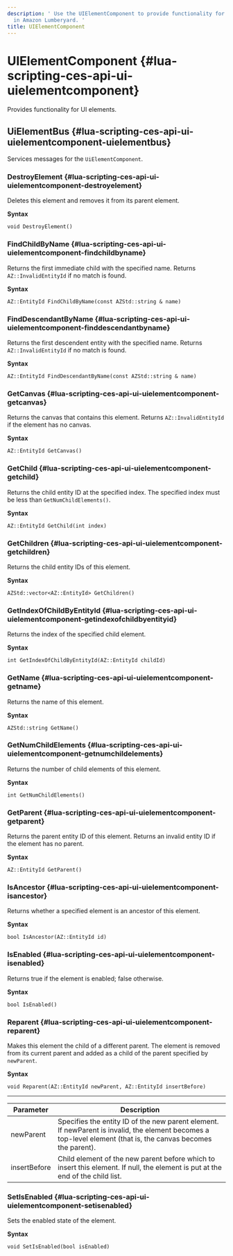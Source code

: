 ```yaml
---
description: ' Use the UIElementComponent to provide functionality for UI elements
  in Amazon Lumberyard. '
title: UIElementComponent
---
```

# UIElementComponent {#lua-scripting-ces-api-ui-uielementcomponent}

Provides functionality for UI elements\.

## UiElementBus {#lua-scripting-ces-api-ui-uielementcomponent-uielementbus}

Services messages for the `UiElementComponent`\.

### DestroyElement {#lua-scripting-ces-api-ui-uielementcomponent-destroyelement}

Deletes this element and removes it from its parent element\.

**Syntax**

```
void DestroyElement()
```

### FindChildByName {#lua-scripting-ces-api-ui-uielementcomponent-findchildbyname}

Returns the first immediate child with the specified name\. Returns `AZ::InvalidEntityId` if no match is found\.

**Syntax**

```
AZ::EntityId FindChildByName(const AZStd::string & name)
```

### FindDescendantByName {#lua-scripting-ces-api-ui-uielementcomponent-finddescendantbyname}

Returns the first descendent entity with the specified name\. Returns `AZ::InvalidEntityId` if no match is found\.

**Syntax**

```
AZ::EntityId FindDescendantByName(const AZStd::string & name)
```

### GetCanvas {#lua-scripting-ces-api-ui-uielementcomponent-getcanvas}

Returns the canvas that contains this element\. Returns `AZ::InvalidEntityId` if the element has no canvas\.

**Syntax**

```
AZ::EntityId GetCanvas()
```

### GetChild {#lua-scripting-ces-api-ui-uielementcomponent-getchild}

Returns the child entity ID at the specified index\. The specified index must be less than `GetNumChildElements()`\.

**Syntax**

```
AZ::EntityId GetChild(int index)
```

### GetChildren {#lua-scripting-ces-api-ui-uielementcomponent-getchildren}

Returns the child entity IDs of this element\.

**Syntax**

```
AZStd::vector<AZ::EntityId> GetChildren()
```

### GetIndexOfChildByEntityId {#lua-scripting-ces-api-ui-uielementcomponent-getindexofchildbyentityid}

Returns the index of the specified child element\.

**Syntax**

```
int GetIndexOfChildByEntityId(AZ::EntityId childId)
```

### GetName {#lua-scripting-ces-api-ui-uielementcomponent-getname}

Returns the name of this element\.

**Syntax**

```
AZStd::string GetName()
```

### GetNumChildElements {#lua-scripting-ces-api-ui-uielementcomponent-getnumchildelements}

Returns the number of child elements of this element\.

**Syntax**

```
int GetNumChildElements()
```

### GetParent {#lua-scripting-ces-api-ui-uielementcomponent-getparent}

Returns the parent entity ID of this element\. Returns an invalid entity ID if the element has no parent\.

**Syntax**

```
AZ::EntityId GetParent()
```

### IsAncestor {#lua-scripting-ces-api-ui-uielementcomponent-isancestor}

Returns whether a specified element is an ancestor of this element\.

**Syntax**

```
bool IsAncestor(AZ::EntityId id)
```

### IsEnabled {#lua-scripting-ces-api-ui-uielementcomponent-isenabled}

Returns true if the element is enabled; false otherwise\.

**Syntax**

```
bool IsEnabled()
```

### Reparent {#lua-scripting-ces-api-ui-uielementcomponent-reparent}

Makes this element the child of a different parent\. The element is removed from its current parent and added as a child of the parent specified by `newParent`\.

**Syntax**

```
void Reparent(AZ::EntityId newParent, AZ::EntityId insertBefore)
```


****

| Parameter | Description |
| --- | --- |
| newParent | Specifies the entity ID of the new parent element\. If newParent is invalid, the element becomes a top\-level element \(that is, the canvas becomes the parent\)\. |
| insertBefore | Child element of the new parent before which to insert this element\. If null, the element is put at the end of the child list\. |

### SetIsEnabled {#lua-scripting-ces-api-ui-uielementcomponent-setisenabled}

Sets the enabled state of the element\.

**Syntax**

```
void SetIsEnabled(bool isEnabled)
```